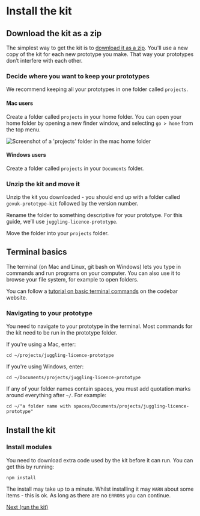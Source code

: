 # Install the kit

## Download the kit as a zip

The simplest way to get the kit is to <a href="/docs/download" data-link="download">download it as a zip</a>. You'll use a new copy of the kit for each new prototype you make. That way your prototypes don’t interfere with each other.

### Decide where you want to keep your prototypes

We recommend keeping all your prototypes in one folder called `projects`.

#### Mac users

Create a folder called `projects` in your home folder. You can open your home folder by opening a new finder window, and selecting `go > home` from the top menu.

![Screenshot of a 'projects' folder in the mac home folder](/public/images/docs/mac-home-folder-projects.png)

#### Windows users

Create a folder called `projects` in your `Documents` folder.

### Unzip the kit and move it

Unzip the kit you downloaded - you should end up with a folder called `govuk-prototype-kit` followed by the version number.

Rename the folder to something descriptive for your prototype. For this guide, we’ll use `juggling-licence-prototype`.

Move the folder into your `projects` folder.

## Terminal basics

The terminal (on Mac and Linux, git bash on Windows) lets you type in commands and run programs on your computer. You can also use it to browse your file system, for example to open folders.

You can follow a [tutorial on basic terminal commands](https://tutorials.codebar.io/command-line/introduction/tutorial.html) on the codebar website.

### Navigating to your prototype

You need to navigate to your prototype in the terminal. Most commands for the kit need to be run in the prototype folder.

If you're using a Mac, enter:

```
cd ~/projects/juggling-licence-prototype
```

If you're using Windows, enter:

```
cd ~/Documents/projects/juggling-licence-prototype
```

If any of your folder names contain spaces, you must add quotation marks around everything after `~/`. For example:

```
cd ~/"a folder name with spaces/Documents/projects/juggling-licence-prototype"
```

## Install the kit

### Install modules

You need to download extra code used by the kit before it can run. You can get this by running:
```
npm install
```
The install may take up to a minute. Whilst installing it may `WARN` about some items - this is ok. As long as there are no `ERROR`s you can continue.


<a href="run-the-kit.md" class="button">Next (run the kit)</a>
